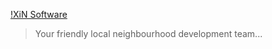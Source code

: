 [!XiN Software](/profile/images/Xin%20Logo.png)



> Your friendly local neighbourhood development team...
